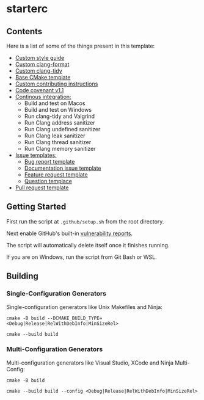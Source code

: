 # starterc

## Contents

Here is a list of some of the things present in this template:

 - [Custom style guide](doc/style_guide.md)
 - [Custom clang-format](.clang-format)
 - [Custom clang-tidy](.clang-tidy)
 - [Base CMake template](CMakeLists.txt)
 - [Custom contributing instructions](doc/contributing.md)
 - [Code covenant v1.1](doc/code_of_conduct.md)
 - [Continous integration:](.github/workflows/ci.yml)
   - Build and test on Macos
   - Build and test on Windows
   - Run clang-tidy and Valgrind
   - Run Clang address sanitizer
   - Run Clang undefined sanitizer
   - Run Clang leak sanitizer
   - Run Clang thread sanitizer
   - Run Clang memory sanitizer
 - [Issue templates:](.github/ISSUE_TEMPLATES/)
   - [Bug report template](.github/ISSUE_TEMPLATES/bug_report.yml)
   - [Documentation issue template](.github/ISSUE_TEMPLATE/documentation_issue.yml)
   - [Feature request template](.github/ISSUE_TEMPLATE/feature_request.yml)
   - [Question templace](.github/ISSUE_TEMPLATE/question.yml)
 - [Pull request template](.github/pull_request_template.yml)

## Getting Started

First run the script at `.github/setup.sh` from the root directory.

Next enable GitHub's built-in [vulnerability reports](https://docs.github.com/en/code-security/security-advisories/working-with-repository-security-advisories/configuring-private-vulnerability-reporting-for-a-repository).

The script will automatically delete itself once it finishes running.

If you are on Windows, run the script from Git Bash or WSL.

## Building

### Single-Configuration Generators

Single-configuration generators like Unix Makefiles and Ninja:

```cmake -B build --DCMAKE_BUILD_TYPE=<Debug|Release|RelWithDebInfo|MinSizeRel>```

```cmake --build build```

### Multi-Configuration Generators

Multi-configuration generators like Visual Studio, XCode and Ninja Multi-Config:

```cmake -B build```

```cmake --build build --config <Debug|Release|RelWithDebInfo|MinSizeRel>```

